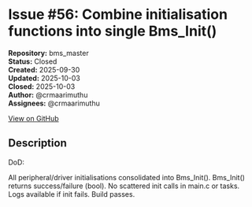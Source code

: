 # Issue #56: Combine initialisation functions into single Bms_Init()

**Repository:** bms_master  
**Status:** Closed  
**Created:** 2025-09-30  
**Updated:** 2025-10-03  
**Closed:** 2025-10-03  
**Author:** @crmaarimuthu  
**Assignees:** @crmaarimuthu  

[View on GitHub](https://github.com/Simtestlab/bms_master/issues/56)

## Description

DoD:

All peripheral/driver initialisations consolidated into Bms_Init().
Bms_Init() returns success/failure (bool).
No scattered init calls in main.c or tasks.
Logs available if init fails.
Build passes.